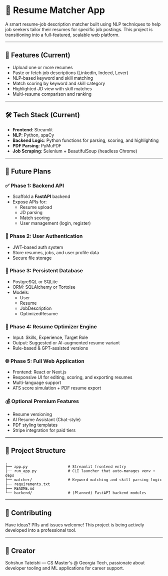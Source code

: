# 📄 Resume Matcher App

A smart resume-job description matcher built using NLP techniques to help job seekers tailor their resumes for specific job postings. 
This project is transitioning into a full-featured, scalable web platform.

---

## 🚀 Features (Current)
- Upload one or more resumes
- Paste or fetch job descriptions (LinkedIn, Indeed, Lever)
- NLP-based keyword and skill matching
- Match scoring by keyword and skill category
- Highlighted JD view with skill matches
- Multi-resume comparison and ranking

---

## 🛠️ Tech Stack (Current)
- **Frontend**: Streamlit
- **NLP**: Python, spaCy
- **Backend Logic**: Python functions for parsing, scoring, and highlighting
- **PDF Parsing**: PyMuPDF
- **Job Scraping**: Selenium + BeautifulSoup (headless Chrome)

---

## 🔮 Future Plans

### ✅ Phase 1: Backend API
- Scaffold a **FastAPI** backend
- Expose APIs for:
  - Resume upload
  - JD parsing
  - Match scoring
  - User management (login, register)

### 🔐 Phase 2: User Authentication
- JWT-based auth system
- Store resumes, jobs, and user profile data
- Secure file storage

### 💾 Phase 3: Persistent Database
- PostgreSQL or SQLite
- ORM: SQLAlchemy or Tortoise
- Models:
  - User
  - Resume
  - JobDescription
  - OptimizedResume

### 🧠 Phase 4: Resume Optimizer Engine
- Input: Skills, Experience, Target Role
- Output: Suggested or AI-augmented resume variant
- Rule-based & GPT-assisted versions

### 🌐 Phase 5: Full Web Application
- Frontend: React or Next.js
- Responsive UI for editing, scoring, and exporting resumes
- Multi-language support
- ATS score simulation + PDF resume export

### 💰 Optional Premium Features
- Resume versioning
- AI Resume Assistant (Chat-style)
- PDF styling templates
- Stripe integration for paid tiers

---

## 📁 Project Structure
```
.
├── app.py                  # Streamlit frontend entry
├── run_app.py              # CLI launcher that auto-manages venv + deps
├── matcher/                # Keyword matching and skill parsing logic
├── requirements.txt
├── README.md
└── backend/                # (Planned) FastAPI backend modules
```

---

## 💬 Contributing
Have ideas? PRs and issues welcome! This project is being actively developed into a professional tool.

---

## 👤 Creator
Sohshun Tateishi — CS Master's @ Georgia Tech, passionate about developer tooling and ML applications for career support.